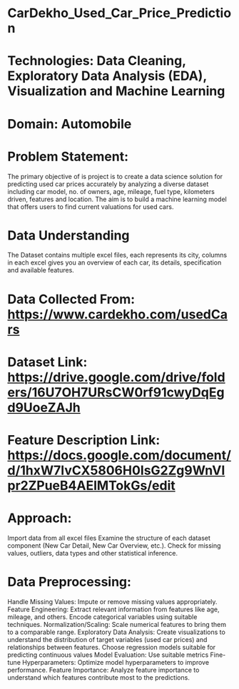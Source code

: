 # CarDekho_Used_Car_Price_Prediction
# Technologies: Data Cleaning, Exploratory Data Analysis (EDA), Visualization and Machine Learning
# Domain: Automobile

# Problem Statement:

The primary objective of is project is to create a data science solution for predicting used car prices accurately by analyzing a diverse dataset including car model, no. of owners, age, mileage, fuel type, kilometers driven, features and location. The aim is to build a machine learning model that offers users to find current valuations for used cars.

# Data Understanding

The Dataset contains multiple excel files, each represents its city, columns in each excel gives you an overview of each car, its details, specification and available features.

# Data Collected From: https://www.cardekho.com/usedCars
# Dataset Link: https://drive.google.com/drive/folders/16U7OH7URsCW0rf91cwyDqEgd9UoeZAJh
# Feature Description Link: https://docs.google.com/document/d/1hxW7IvCX5806H0IsG2Zg9WnVIpr2ZPueB4AElMTokGs/edit

# Approach:
Import data from all excel files
Examine the structure of each dataset component (New Car Detail, New Car Overview, etc.).
Check for missing values, outliers, data types and other statistical inference.
# Data Preprocessing:
Handle Missing Values: Impute or remove missing values appropriately.
Feature Engineering: Extract relevant information from features like age, mileage, and others.
Encode categorical variables using suitable techniques.
Normalization/Scaling: Scale numerical features to bring them to a comparable range.
Exploratory Data Analysis: Create visualizations to understand the distribution of target variables (used car prices) and relationships between features.
Choose regression models suitable for predicting continuous values
Model Evaluation: Use suitable metrics 
Fine-tune Hyperparameters: Optimize model hyperparameters to improve performance.
Feature Importance: Analyze feature importance to understand which features contribute most to the predictions.

